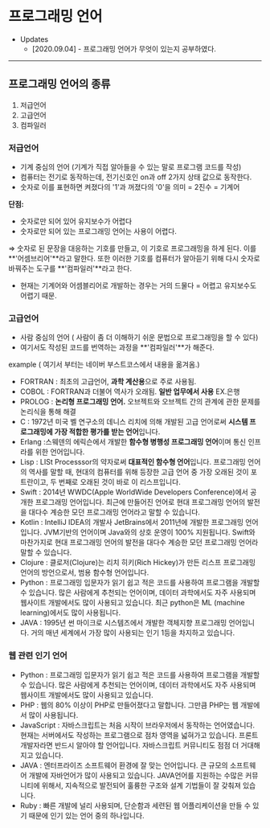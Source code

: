 # 프로그래밍 언어

- Updates
  - [2020.09.04] - 프로그래밍 언어가 무엇이 있는지 공부하였다.

---

## 프로그래밍 언어의 종류

1. 저급언어
2. 고급언어
3. 컴파일러

### 저급언어

- 기계 중심의 언어 (기계가 직접 알아들을 수 있는 말로 프로그램 코드를 작성)
- 컴퓨터는 전기로 동작하는데, 전기신호인 on과 off 2가지 상태 값으로 동작한다.
- 숫자로 이를 표현하면 켜졌다의 '1'과 꺼졌다의 '0'을 의미 = 2진수 = 기계어

**단점:**

- 숫자로만 되어 있어 유지보수가 어렵다
- 숫자로만 되어 있는 프로그래밍 언어는 사용이 어렵다.

⇒ 숫자로 된 문장을 대응하는 기호를 만들고, 이 기호로 프로그래밍을 하게 된다. 이를 **'어셈브리어'**라고 말한다. 또한 이러한 기호를 컴퓨터가 알아듣기 위해 다시 숫자로 바꿔주는 도구를 **'컴파일러'**라고 한다.

- 현재는 기계어와 어셈블리어로 개발하는 경우는 거의 드물다 = 어렵고 유지보수도 어렵기 때문.

### 고급언어

- 사람 중심의 언어 ( 사람이 좀 더 이해하기 쉬운 문법으로 프로그래밍을 할 수 있다)
- 여기서도 작성된 코드를 번역하는 과정을 **'컴파일러'**가 해준다.

example ( 여기서 부터는 네이버 부스트코스에서 내용을 옮겨옴.)

- FORTRAN : 최초의 고급언어, **과학 계산용**으로 주로 사용됨.
- COBOL : FORTRAN과 더불어 역사가 오래됨. **일반 업무에서 사용** EX.은행
- PROLOG : **논리형 프로그래밍 언어.** 오브젝트와 오브젝트 간의 관계에 관한 문제를 논리식을 통해 해결
- C : 1972년 미국 벨 연구소의 데니스 리치에 의해 개발된 고급 언어로써 **시스템 프로그래밍에 가장 적합한 평가를 받는 언어**입니다.
- Erlang :스웨덴의 에릭슨에서 개발한 **함수형 병행성 프로그래밍 언어**이며 통신 인프라를 위한 언어입니다.
- Lisp : LISt Processsor의 약자로써 **대표적인 함수형 언어**입니다. 프로그래밍 언어의 역사를 말할 때, 현대의 컴퓨터를 위해 등장한 고급 언어 중 가장 오래된 것이 포트란이고, 두 번째로 오래된 것이 바로 이 리스프입니다.
- Swift : 2014년 WWDC(Apple WorldWide Developers Conference)에서 공개한 프로그래밍 언어입니다. 최근에 만들어진 언어로 현대 프로그래밍 언어의 발전을 대다수 계승한 모던 프로그래밍 언어라고 말할 수 있습니다.
- Kotlin : IntelliJ IDEA의 개발사 JetBrains에서 2011년에 개발한 프로그래밍 언어입니다. JVM기반의 언어이며 Java와의 상호 운영이 100% 지원됩니다. Swift와 마찬가지로 현대 프로그래밍 언어의 발전을 대다수 계승한 모던 프로그래밍 언어라 말할 수 있습니다.
- Clojure : 클로저(Clojure)는 리치 히키(Rich Hickey)가 만든 리스프 프로그래밍 언어의 방언으로서, 범용 함수형 언어입니다.
- Python : 프로그래밍 입문자가 읽기 쉽고 적은 코드를 사용하여 프로그램을 개발할 수 있습니다. 많은 사람에게 추천되는 언어이며, 데이터 과학에서도 자주 사용되며 웹사이트 개발에서도 많이 사용되고 있습니다. 최근 python은 ML (machine learning)에서도 많이 사용됩니다.
- JAVA : 1995년 썬 마이크로 시스템즈에서 개발한 객체지향 프로그래밍 언어입니다. 거의 매년 세계에서 가장 많이 사용되는 인기 1등을 차지하고 있습니다.

### 웹 관련 인기 언어

- Python : 프로그래밍 입문자가 읽기 쉽고 적은 코드를 사용하여 프로그램을 개발할 수 있습니다. 많은 사람에게 추천되는 언어이며, 데이터 과학에서도 자주 사용되며 웹사이트 개발에서도 많이 사용되고 있습니다.
- PHP : 웹의 80% 이상이 PHP로 만들어졌다고 말합니다. 그만큼 PHP는 웹 개발에서 많이 사용됩니다.
- JavaScript : 자바스크립트는 처음 시작이 브라우저에서 동작하는 언어였습니다. 현재는 서버에서도 작성하는 프로그램으로 점차 영역을 넓혀가고 있습니다. 프론트 개발자라면 반드시 알아야 할 언어입니다. 자바스크립트 커뮤니티도 점점 더 거대해지고 있습니다.
- JAVA : 엔터프라이즈 소프트웨어 환경에 잘 맞는 언어입니다. 큰 규모의 소프트웨어 개발에 자바언어가 많이 사용되고 있습니다. JAVA언어를 지원하는 수많은 커뮤니티에 위해서, 지속적으로 발전되어 훌륭한 구조와 설계 기법들이 잘 갖춰져 있습니다.
- Ruby : 빠른 개발에 널리 사용되며, 단순함과 세련된 웹 어플리케이션을 만들 수 있기 때문에 인기 있는 언어 중의 하나입니다.

